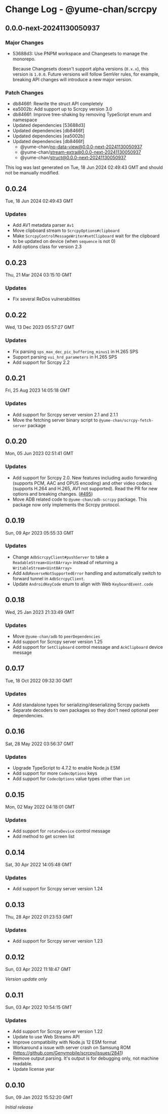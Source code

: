 # Change Log - @yume-chan/scrcpy

## 0.0.0-next-20241130050937

### Major Changes

- 53688d3: Use PNPM workspace and Changesets to manage the monorepo.

    Because Changesets doesn't support alpha versions (`0.x.x`), this version is `1.0.0`. Future versions will follow SemVer rules, for example, breaking API changes will introduce a new major version.

### Patch Changes

- db8466f: Rewrite the struct API completely
- ea5002b: Add support up to Scrcpy version 3.0
- db8466f: Improve tree-shaking by removing TypeScript enum and namespace
- Updated dependencies [53688d3]
- Updated dependencies [db8466f]
- Updated dependencies [ea5002b]
- Updated dependencies [db8466f]
    - @yume-chan/no-data-view@0.0.0-next-20241130050937
    - @yume-chan/stream-extra@0.0.0-next-20241130050937
    - @yume-chan/struct@0.0.0-next-20241130050937

This log was last generated on Tue, 18 Jun 2024 02:49:43 GMT and should not be manually modified.

## 0.0.24

Tue, 18 Jun 2024 02:49:43 GMT

### Updates

- Add AV1 metadata parser `Av1`
- Move clipboard stream to `ScrcpyOptions#clipboard`
- Make `ScrcpyControlMessageWriter#setClipboard` wait for the clipboard to be updated on device (when `sequence` is not 0)
- Add options class for version 2.3

## 0.0.23

Thu, 21 Mar 2024 03:15:10 GMT

### Updates

- Fix several ReDos vulnerabilities

## 0.0.22

Wed, 13 Dec 2023 05:57:27 GMT

### Updates

- Fix parsing `sps_max_dec_pic_buffering_minus1` in H.265 SPS
- Support parsing `vui_hrd_parameters` in H.265 SPS
- Add support for Scrcpy 2.2

## 0.0.21

Fri, 25 Aug 2023 14:05:18 GMT

### Updates

- Add support for Scrcpy server version 2.1 and 2.1.1
- Move the fetching server binary script to `@yume-chan/scrcpy-fetch-server` package

## 0.0.20

Mon, 05 Jun 2023 02:51:41 GMT

### Updates

- Add support for Scrcpy 2.0. New features including audio forwarding (supports PCM, AAC and OPUS encoding) and other video codecs (supports H.264 and H.265, AV1 not supported). Read the PR for new options and breaking changes. ([#495](https://github.com/yume-chan/ya-webadb/pull/495))
- Move ADB related code to `@yume-chan/adb-scrcpy` package. This package now only implements the Scrcpy protocol.

## 0.0.19

Sun, 09 Apr 2023 05:55:33 GMT

### Updates

- Change `AdbScrcpyClient#pushServer` to take a `ReadableStream<Uint8Array>` instead of returning a `WritableStream<Uint8Array>`
- Add `AdbReverseNotSupportedError` handling and automatically switch to forward tunnel in `AdbScrcpyClient`.
- Update `AndroidKeyCode` enum to align with Web `KeyboardEvent.code`

## 0.0.18

Wed, 25 Jan 2023 21:33:49 GMT

### Updates

- Move `@yume-chan/adb` to `peerDependencies`
- Add support for Scrcpy server version 1.25
- Add support for `SetClipboard` control message and `AckClipboard` device message

## 0.0.17

Tue, 18 Oct 2022 09:32:30 GMT

### Updates

- Add standalone types for serializing/deserializing Scrcpy packets
- Separate decoders to own packages so they don't need optional peer dependencies.

## 0.0.16

Sat, 28 May 2022 03:56:37 GMT

### Updates

- Upgrade TypeScript to 4.7.2 to enable Node.js ESM
- Add support for more `CodecOptions` keys
- Add support for `CodecOptions` value types other than `int`

## 0.0.15

Mon, 02 May 2022 04:18:01 GMT

### Updates

- Add support for `rotateDevice` control message
- Add method to get screen list

## 0.0.14

Sat, 30 Apr 2022 14:05:48 GMT

### Updates

- Add support for Scrcpy server version 1.24

## 0.0.13

Thu, 28 Apr 2022 01:23:53 GMT

### Updates

- Add support for Scrcpy server version 1.23

## 0.0.12

Sun, 03 Apr 2022 11:18:47 GMT

_Version update only_

## 0.0.11

Sun, 03 Apr 2022 10:54:15 GMT

### Updates

- Add support for Scrcpy server version 1.22
- Update to use Web Streams API
- Improve compatibility with Node.js 12 ESM format
- Workaround a issue with server crash on Samsung ROM (https://github.com/Genymobile/scrcpy/issues/2841)
- Remove output parsing. It's output is for debugging only, not machine readable.
- Update license year

## 0.0.10

Sun, 09 Jan 2022 15:52:20 GMT

_Initial release_
